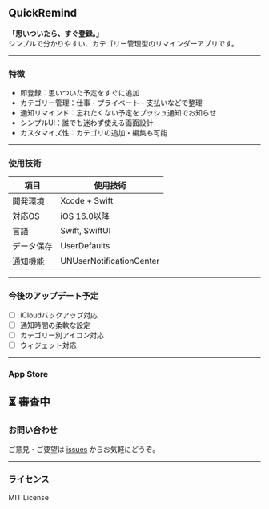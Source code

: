 ## QuickRemind

**「思いついたら、すぐ登録。」**  
シンプルで分かりやすい、カテゴリー管理型のリマインダーアプリです。

---

### 特徴

- 即登録：思いついた予定をすぐに追加  
- カテゴリー管理：仕事・プライベート・支払いなどで整理  
- 通知リマインド：忘れたくない予定をプッシュ通知でお知らせ  
- シンプルUI：誰でも迷わず使える画面設計  
- カスタマイズ性：カテゴリの追加・編集も可能

---

### 使用技術

| 項目         | 使用技術               |
|--------------|------------------------|
| 開発環境     | Xcode + Swift          |
| 対応OS       | iOS 16.0以降           |
| 言語         | Swift, SwiftUI         |
| データ保存   | UserDefaults           |
| 通知機能     | UNUserNotificationCenter |

---

### 今後のアップデート予定

- [ ] iCloudバックアップ対応 
- [ ] 通知時間の柔軟な設定  
- [ ] カテゴリー別アイコン対応
- [ ] ウィジェット対応

---

### App Store

⏳ 審査中 
---

### お問い合わせ

ご意見・ご要望は [issues](https://github.com/shimokawa3393/QuickRemind/issues) からお気軽にどうぞ。

---

### ライセンス

MIT License
